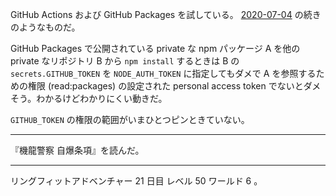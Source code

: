 GitHub Actions および GitHub Packages を試している。 [2020-07-04][] の続きのようなものだ。

GitHub Packages で公開されている private な npm パッケージ A を他の private なリポジトリ B から `npm install` するときは B の `secrets.GITHUB_TOKEN` を `NODE_AUTH_TOKEN` に指定してもダメで A を参照するための権限 (read:packages) の設定された personal access token でないとダメそう。わかるけどわかりにくい動きだ。

`GITHUB_TOKEN` の権限の範囲がいまひとつピンときていない。

---

『機龍警察 自爆条項』を読んだ。

---

リングフィットアドベンチャー 21 日目 レベル 50 ワールド 6 。

[2020-07-04]: https://blog.bouzuya.net/2020/07/04/
